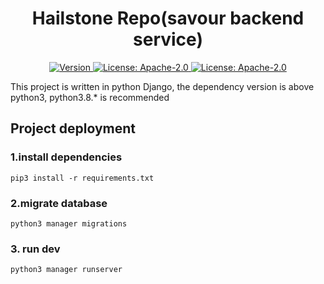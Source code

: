 <!--
parent:
  order: false
-->

<div align="center">
  <h1> Hailstone Repo(savour backend service) </h1>
</div>

<div align="center">
  <a href="https://github.com/SavourDao/hailstone/releases/latest">
    <img alt="Version" src="https://img.shields.io/github/tag/SavourDao/savour-core.svg" />
  </a>
  <a href="https://github.com/SavourDao/hailstone/blob/main/LICENSE">
    <img alt="License: Apache-2.0" src="https://img.shields.io/github/license/SavourDao/savour-core.svg" />
  </a>
   <a href="https://github.com/SavourDao/hailstone">
    <img alt="License: Apache-2.0" src="http://img.shields.io/badge/Python3.*-ff3366.svg"/>
  </a>
  
 
</div>

This project is written in python Django, the dependency version is above python3, python3.8.* is recommended

## Project deployment

### 1.install dependencies

`pip3 install -r requirements.txt`

### 2.migrate database

`python3 manager migrations`

### 3. run dev

`python3 manager runserver`

